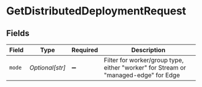 # GetDistributedDeploymentRequest


## Fields

| Field                                                                               | Type                                                                                | Required                                                                            | Description                                                                         |
| ----------------------------------------------------------------------------------- | ----------------------------------------------------------------------------------- | ----------------------------------------------------------------------------------- | ----------------------------------------------------------------------------------- |
| `mode`                                                                              | *Optional[str]*                                                                     | :heavy_minus_sign:                                                                  | Filter for worker/group type, either "worker" for Stream or "managed-edge" for Edge |